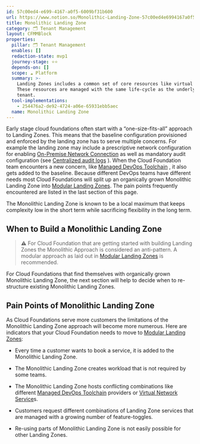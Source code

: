 ```yaml
---
id: 57c00ed4-e699-4167-a0f5-6009bf31b600
url: https://www.notion.so/Monolithic-Landing-Zone-57c00ed4e6994167a0f56009bf31b600
title: Monolithic Landing Zone
category: 🗂 Tenant Management
layout: CFMMBlock
properties:
  pillar: 🗂 Tenant Management
  enables: []
  redaction-state: mvp1
  journey-stage: ⭐️⭐️
  depends-on: []
  scope: ☁️ Platform
  summary: >-
    Landing Zones includes a common set of core resources like virtual networks.
    These resources are managed with the same life-cycle as the underlying cloud
    tenant.
  tool-implementations:
    - 254476a2-de92-4724-a06e-65931ebb5aec
  name: Monolithic Landing Zone
---
```




Early stage cloud foundations often start with a “one-size-fits-all” approach to Landing Zones. This means that the baseline configuration provisioned and enforced by the landing zone has to serve multiple concerns. For example the landing zone may include a prescriptive network configuration for enabling [On-Premise Network Connection](/maturity-model/service-ecosystem/on-premise-network-connection.md) as well as mandatory audit configuration (see [Centralized audit logs](/maturity-model/security-and-compliance/centralized-audit-logs.md) ). When the Cloud Foundation team encounters a new concern, like [Managed DevOps Toolchain](/maturity-model/service-ecosystem/managed-devops-toolchain.md) , it also gets added to the baseline. Because different DevOps teams have different needs most Cloud Foundations will split up an organically grown Monolithic Landing Zone into [Modular Landing Zones](/maturity-model/tenant-management/modular-landing-zones.md). The pain points frequently encountered are listed in the last section of this page.

The Monolithic Landing Zone is known to be a local maximum that keeps complexity low in the short term while sacrificing flexibility in the long term. 

## When to Build a Monolithic Landing Zone

> **⚠️** For Cloud Foundation that are getting started with building Landing Zones the Monolithic Approach is considered an anti-pattern. A modular approach as laid out in [Modular Landing Zones](/maturity-model/tenant-management/modular-landing-zones.md)  is recommended.

For Cloud Foundations that find themselves with organically grown Monolithic Landing Zone, the next section will help to decide when to re-structure existing Monolithic Landing Zones.

## Pain Points of Monolithic Landing Zone

As Cloud Foundations serve more customers the limitations of the Monolithic Landing Zone  approach will become more numerous. Here are indicators that your Cloud Foundation needs to move to [Modular Landing Zones](/maturity-model/tenant-management/modular-landing-zones.md):

- Every time a customer wants to book a service, it is added to the Monolithic Landing Zone.

- The Monolithic Landing Zone creates workload that is not required by some teams.

- The Monolithic Landing Zone hosts conflicting combinations like different [Managed DevOps Toolchain](/maturity-model/service-ecosystem/managed-devops-toolchain.md) providers or [Virtual Network Service](/maturity-model/service-ecosystem/virtual-network-service.md)s.

- Customers request different combinations of Landing Zone services that are managed with a growing number of feature-toggles.

- Re-using parts of Monolithic Landing Zone is not easily possible for other Landing Zones.

